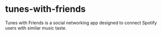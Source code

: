 # tunes-with-friends
Tunes with Friends is a social networking app designed to connect Spotify users with similar music taste.
